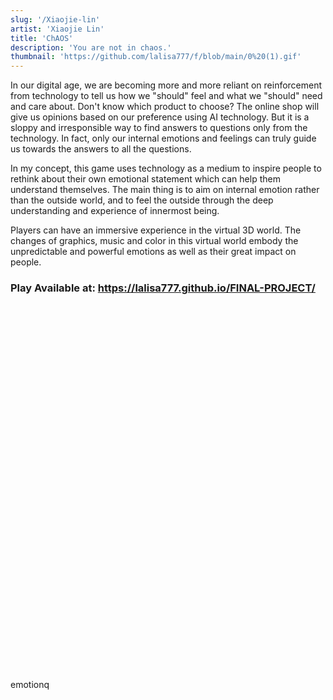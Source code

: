 ```yaml
---
slug: '/Xiaojie-lin'
artist: 'Xiaojie Lin'
title: 'ChAOS'
description: 'You are not in chaos.'
thumbnail: 'https://github.com/lalisa777/f/blob/main/0%20(1).gif'
---
```


In our digital age, we are becoming more and more reliant on reinforcement from technology to tell us how we "should" feel and what we "should" need and care about. Don't know which product to choose? The online shop will give us opinions based on our preference using AI technology. But it is a sloppy and irresponsible way to find answers to questions only from the technology. In fact, only our internal emotions and feelings can truly guide us towards the answers to all the questions. 

In my concept, this game uses technology as a medium to inspire people to rethink about their own emotional statement which can help them understand themselves. The main thing is to aim on internal emotion rather than the outside world, and to feel the outside through the deep understanding and experience of innermost being. 

Players can have an immersive experience in the virtual 3D world. The changes of graphics, music and color in this virtual world embody the unpredictable and powerful emotions as well as their great impact on people. 


### Play Available at: https://lalisa777.github.io/FINAL-PROJECT/

<!DOCTYPE html>
<html lang="en-us">
  <head>
    <meta charset="utf-8">
    <meta http-equiv="Content-Type" content="text/html; charset=utf-8">
    <title>Unity WebGL Player | emotionq</title>
    <link rel="shortcut icon" href="TemplateData/favicon.ico">
    <link rel="stylesheet" href="TemplateData/style.css">
    <script src="TemplateData/UnityProgress.js"></script>
    <script src="Build/UnityLoader.js"></script>
    <script>
      var unityInstance = UnityLoader.instantiate("unityContainer", "Build/web.json", {onProgress: UnityProgress});
    </script>
  </head>
  <body>
    <div class="webgl-content">
      <div id="unityContainer" style="width: 960px; height: 600px"></div>
      <div class="footer">
        <div class="webgl-logo"></div>
        <div class="fullscreen" onclick="unityInstance.SetFullscreen(1)"></div>
        <div class="title">emotionq</div>
      </div>
    </div>
  </body>
</html>
